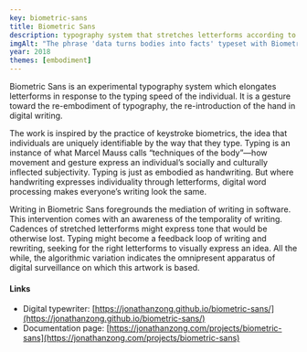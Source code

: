 ```yaml
---
key: biometric-sans
title: Biometric Sans
description: typography system that stretches letterforms according to an individual's typing speed
imgAlt: "The phrase 'data turns bodies into facts' typeset with Biometric Sans"
year: 2018
themes: [embodiment]
---
```


Biometric Sans is an experimental typography system which elongates letterforms in response to the typing speed of the individual. It is a gesture toward the re-embodiment of typography, the re-introduction of the hand in digital writing.

The work is inspired by the practice of keystroke biometrics, the idea that individuals are uniquely identifiable by the way that they type. Typing is an instance of what Marcel Mauss calls “techniques of the body”—how movement and gesture express an individual’s socially and culturally inflected subjectivity. Typing is just as embodied as handwriting. But where handwriting expresses individuality through letterforms, digital word processing makes everyone’s writing look the same.

Writing in Biometric Sans foregrounds the mediation of writing in software. This intervention comes with an awareness of the temporality of writing. Cadences of stretched letterforms might express tone that would be otherwise lost. Typing might become a feedback loop of writing and rewriting, seeking for the right letterforms to visually express an idea. All the while, the algorithmic variation indicates the omnipresent apparatus of digital surveillance on which this artwork is based.

#### Links

- Digital typewriter: [https://jonathanzong.github.io/biometric-sans/](https://jonathanzong.github.io/biometric-sans/)
- Documentation page: [https://jonathanzong.com/projects/biometric-sans](https://jonathanzong.com/projects/biometric-sans)
